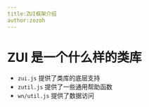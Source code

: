 ```yaml
---
title:ZUI框架介绍
author:zozoh
---
```


# ZUI 是一个什么样的类库

* `zui.js` 提供了类库的底层支持
* `zutil.js` 提供了一些通用帮助函数
* `wn/util.js` 提供了数据访问




